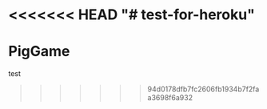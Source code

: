 <<<<<<< HEAD
"# test-for-heroku" 
=======
# PigGame
test
>>>>>>> 94d0178dfb7fc2606fb1934b7f2faa3698f6a932
